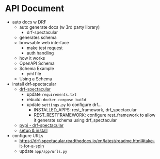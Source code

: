 # API Document

- auto docs w DRF
    - auto generate docs (w 3rd party library)
        - drf-spectacular
    - generates schema
    - browsable web interface
        - make test request
        - auth handling
    - how it works
    - OpenAPI Schema
    - Schema Example
        - yml file
    - Using a Schema
- install drf-spectacular
    - [drf-spectacular](https://drf-spectacular.readthedocs.io/en/latest/index.html)
        - update `requirements.txt`
        - rebuild: `docker-compose build`
        - update `settings.py` to configure drf...
            - INSTALLED_APPS: rest_framework, drf_spectacular
            - REST_RESTFRAMEWORK: configure rest_framework to allow it generate schema using drf_spectacular
    - [pypi - drf-spectacular](https://pypi.org/project/drf-spectacular/)
    - [setup & install](https://drf-spectacular.readthedocs.io/en/latest/readme.html#installation)
- configure URLs
    - https://drf-spectacular.readthedocs.io/en/latest/readme.html#take-it-for-a-spin
    - update `app/app/urls.py`
